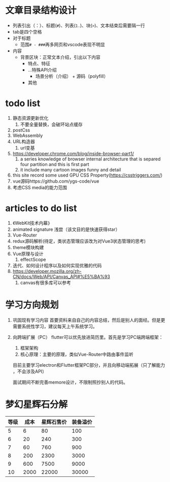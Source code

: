 # 文章目录结构设计

- 列表引出（：）、标题(`#`)、列表(`1.`)、块(`>`)、文本结束后需要隔一行
- tab是四个空格
- 对于标题
    - 范围`# - ###`再多网页和vscode表现不明显
- 内容
    - 背景区块：正常文本介绍，引出以下内容
        - 特点、特征
        - ...特殊API介绍
            - 场景分析（介绍） + 源码（polyfill）
        - 其他

# todo list
1. 静态资源更新优化
    1. 不要全量替换，会破环站点缓存
2. postCss
3. WebAssembly
4. URL构造器
    1. url变基
5. https://developer.chrome.com/blog/inside-browser-part1/
    1. a series knowledge of browser internal architecture that is separed four partition and this is first part
    2. it include many cartoon images funny and detail
6. this site record some used GPU CSS Property(https://csstriggers.com/)
7. vue源码https://github.com/ygs-code/vue
8. 考虑CSS media的能力范围

# articles to do list
1. 《WebKit技术内幕》
2. animated signature 浅尝（该文目的是快速获得star）
3. Vue-Router
4. redux源码解析(待定，类状态管理应该改为对Vue3状态管理的思考)
5. theme模块构建
6. Vue原理与设计
    1. effectScope
7. 迭代、如何设计程序以及如何实现优雅的代码
8. https://developer.mozilla.org/zh-CN/docs/Web/API/Canvas_API#%E5%BA%93
    1. canvas有很多库可以参考

# 学习方向规划
1. 巩固现有学习内容
    首要资料来自自己的内容总结，然后是别人的面经。但是更需要系统性学习，建议每天上午系统学习。
2. 向跨端扩展（PC）
    flutter可以优先放进简历里。首先是学习PC端跨端框架：
    1. 框架架构
    2. 核心原理：主要的原理，类似Vue-Router中路由事件监听

    目前主要学习electron和Flutter框架PC部分，并且向移动端拓展（只了解能力 ，不会涉及API）

    面试期间不断完善memore设计，不限制照抄别人的代码。


# 梦幻星辉石分解

| 等级 | 成本 | 星辉石售价 | 装备溢价 |
| ---- | ---- | ---------- | -------- |
| 5    | 6    | 80         | 100      |
| 6    | 20   | 240        | 300      |
| 7    | 60   | 760        | 900      |
| 8    | 200  | 2300       | 3000     |
| 9    | 600  | 7500       | 9000     |
| 10   | 2000 | 22000      | 30000    |